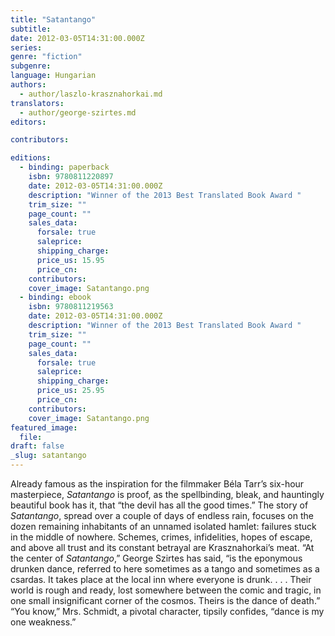 ```yaml
---
title: "Satantango"
subtitle:
date: 2012-03-05T14:31:00.000Z
series:
genre: "fiction"
subgenre:
language: Hungarian
authors:
  - author/laszlo-krasznahorkai.md
translators:
  - author/george-szirtes.md
editors:

contributors:

editions:
  - binding: paperback
    isbn: 9780811220897
    date: 2012-03-05T14:31:00.000Z
    description: "Winner of the 2013 Best Translated Book Award "
    trim_size: ""
    page_count: ""
    sales_data:
      forsale: true
      saleprice:
      shipping_charge:
      price_us: 15.95
      price_cn:
    contributors:
    cover_image: Satantango.png
  - binding: ebook
    isbn: 9780811219563
    date: 2012-03-05T14:31:00.000Z
    description: "Winner of the 2013 Best Translated Book Award "
    trim_size: ""
    page_count: ""
    sales_data:
      forsale: true
      saleprice:
      shipping_charge:
      price_us: 25.95
      price_cn:
    contributors:
    cover_image: Satantango.png
featured_image:
  file:
draft: false
_slug: satantango
---
```


Already famous as the inspiration for the filmmaker Béla Tarr’s six-hour masterpiece, _Satantango_ is proof, as the spellbinding, bleak, and hauntingly beautiful book has it, that “the devil has all the good times.” The story of _Satantango_, spread over a couple of days of endless rain, focuses on the dozen remaining inhabitants of an unnamed isolated hamlet: failures stuck in the middle of nowhere. Schemes, crimes, infidelities, hopes of escape, and above all trust and its constant betrayal are Krasznahorkai’s meat. “At the center of _Satantango_,” George Szirtes has said, “is the eponymous drunken dance, referred to here sometimes as a tango and sometimes as a csardas. It takes place at the local inn where everyone is drunk. . . . Their world is rough and ready, lost somewhere between the comic and tragic, in one small insignificant corner of the cosmos. Theirs is the dance of death.” “You know,” Mrs. Schmidt, a pivotal character, tipsily confides, “dance is my one weakness.”

